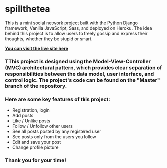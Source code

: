 # spillthetea

This is a mini social network project built with the Python Django framework, Vanilla JavaScript, Sass, and deployed on Heroku. The idea behind this project is to allow users to freely gossip and express their thoughts, whether they be stupid or smart. 

**[You can visit the live site here](https://spillthetea.herokuapp.com/)**

### TThis project is designed using the Model-View-Controller (MVC) architectural pattern, which provides clear separation of responsibilities between the data model, user interface, and control logic. The project's code can be found on the "Master" branch of the repository.


### Here are some key features of this project: 
- Registration, login
- Add posts
- Like / Unlike posts
- Follow / Unfollow other users
- See all posts posted by any registered user
- See posts only from the users you follow
- Edit and save your post
- Change profile picture

### Thank you for your time! 




